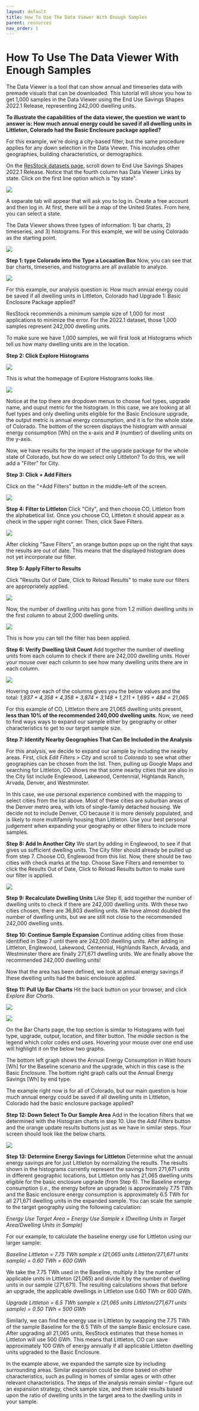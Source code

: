 ```yaml
---
layout: default
title: How To Use The Data Viewer With Enough Samples
parent: resources
nav_order: 1
---
```


# How To Use The Data Viewer With Enough Samples

The Data Viewer is a tool that can show annual and timeseries data with premade visuals that can be downloaded. This tutorial will show you how to get 1,000 samples in the Data Viewer using the End Use Savings Shapes 2022.1 Release, representing 242,000 dwelling units.

<!-- 
Want more information on the Data Viewer, what it is, and how to access it? See [this section on Data] for more information.
-->

**To illustrate the capabilities of the data viewer, the question we want to answer is: How much annual energy could be saved if all dwelling units in Littleton, Colorado had the Basic Enclosure package applied?**

For this example, we're doing a city-based filter, but the same procedure applies for any down selection in the Data Viewer. This inculudes other geographies, building characteristics, or demographics.

On the [ResStock datasets page](https://resstock.nrel.gov/datasets), scroll down to End Use Savings Shapes 2022.1 Release. Notice that the fourth column has Data Viewer Links by state. Click on the first line option which is "by state".

![](/assets/images/resstock_home_page.png)

A separate tab will appear that will ask you to log in. Create a free account and then log in. At first, there will be a map of the United States. From here, you can select a state.

The Data Viewer shows three types of information: 1) bar charts, 2) timeseries, and 3) histograms. For this example, we will be using Colorado as the starting point.

![](/assets/images/type_state.png)

**Step 1: type Colorado into the Type a Locaation Box**
Now, you can see that bar charts, timeseries, and histograms are all available to analyze.

![](/assets/images/bar_timeseries_histogram_colorado.png)

For this example, our analysis question is: How much annual energy could be saved if all dwelling units in Littleton, Colorado had Upgrade 1: Basic Enclosure Package applied?

ResStock recommends a minimum sample size of 1,000 for most applications to minimize the error. For the 2022.1 dataset, those 1,000 samples represent 242,000 dwelling units.

To make sure we have 1,000 samples, we will first look at Histograms which tell us how many dwelling units are in the location.

**Step 2: Click Explore Histograms**

![](/assets/images/click_explore_histograms.png)

This is what the homepage of Explore Histograms looks like.

![](/assets/images/explore_histograms.png)

Notice at the top there are dropdown menus to choose fuel types, upgrade name, and ouput metric for the histogram. In this case, we are looking at all fuel types and only dwelling units eligible for the Basic Enclosure upgrade, the output metric is annual energy consumption, and it is for the whole state of Colorado. The bottom of the screen displays the histogram with annual energy consumption [Wh] on the x-axis and # (number) of dwelling units on the y-axis.

Now, we have results for the impact of the upgrade package for the whole state of Colorado, but how do we select only Littleton? To do this, we will add a "Filter" for City.

**Step 3: Click + Add Filters**

Click on the "+Add Filters" button in the middle-left of the screen.

![](/assets/images/explore_add_filters.png)

**Step 4: Filter to Littleton**
Click "City", and then choose CO, Littleton from the alphabetical list. Once you choose CO, Littleton it should appear as a check in the upper right corner. Then, click Save Filters.

![](/assets/images/choose_littleton.png)

After clicking "Save Filters", an orange button pops up on the right that says the results are out of date. This means that the displayed histogram does not yet incorporate our filter.

**Step 5: Apply Filter to Results**

Click "Results Out of Date, Click to Reload Results" to make sure our filters are appropriately applied.

![](/assets/images/update_results_littleton.png)

Now, the number of dwelling units has gone from 1.2 million dwelling units in the first column to about 2,000 dwelling units.

![](/assets/images/2000_y_axis_littleton.PNG)

This is how you can tell the filter has been applied.

**Step 6: Verify Dwelling Unit Count**
Add together the number of dwelling units from each column to check if there are 242,000 dwelling units. Hover your mouse over each column to see how many dwelling units there are in each column.

![](/assets/images/hover_dwelling_unit_count.PNG)

Hovering over each of the columns gives you the below values and the total: _1,937 + 4,358 + 4,358 + 3,874 + 3,148 + 1,211 + 1,695 + 484 = 21,065_

For this example of CO, Littleton there are 21,065 dwelling units present, **less than 10% of the recommended 240,000 dwelling units**. Now, we need to find ways ways to expand our sample either by geography or other characteristics to get to our target sample size.

**Step 7: Identify Nearby Geographies That Can Be Included in the Analysis**

For this analysis, we decide to expand our sample by including the nearby areas. First, click _Edit Filters > City_ and scroll to _Colorado_ to see what other geographies can be chosen from the list. Then, pulling up Google Maps and searching for Littleton, CO shows me that some nearby cities that are also in the City list include Englewood, Lakewood, Centennial, Highlands Ranch, Arvada, Denver, and Westminster. 

In this case, we use personal experience combined with the mapping to select cities from the list above. Most of these cities are suburban areas of the Denver metro area, with lots of single-family detached housing. We decide not to include Denver, CO because it is more densely populated, and is likely to more multifamily housing than Littleton. Use your best personal judgement when expanding your geography or other filters to include more samples.

**Step 8: Add In Another City**
We start by adding in  Englewood, to see if that gives us sufficient dwelling units. The City filter should already be pulled up from step 7. Choose CO, Englewood from this list. Now, there should be two cities with check marks at the top. Choose Save Filters and remember to click the Results Out of Date, Click to Reload Results button to make sure our filter is applied.

![](/assets/images/hover_dwelling_unit_count.PNG)

**Step 9: Recalculate Dwelling Units**
Like Step 6, add together the number of dwelling units to check if there are 242,000 dwelling units. With these two cities chosen, there are 36,803 dwelling units. We have almost doubled the number of dwelling units, but we are still not close to the recommended 242,000 dwelling units.

**Step 10: Continue Sample Expansion**
Continue adding cities from those identified in Step 7 until there are 242,000 dwelling units. After adding in Littleton, Englewood, Lakewood, Centennial, Highlands Ranch, Arvada, and Westminster there are finally 271,671 dwelling units. We are finally above the recommended 242,000 dwelling units!

Now that the area has been defined, we look at annual energy savings if these dwelling units had the basic enclosure applied.

**Step 11: Pull Up Bar Charts**
Hit the back button on your browser, and click _Explore Bar Charts_.

![](/assets/images/explore_bar_charts.png)

![](/assets/images/base_bar_chart.png)

On the Bar Charts page, the top section is similar to Histograms with fuel type, upgrade, output, location, and filter button. The middle section is the legend which color codes end uses. Hovering your mouse over one end use will highlight it on the below two graphs.

The bottom left graph shows the Annual Energy Consumption in Watt hours [Wh] for the Baseline scenario and the upgrade, which in this case is the Basic Enclosure. The bottom right graph calls out the Annual Energy Savings [Wh] by end type.

The example right now is for all of Colorado, but our main question is how much annual energy could be saved if all dwelling units in Littleton, Colorado had the basic enclosure package applied?

**Step 12: Down Select To Our Sample Area**
Add in the location filters that we determined with the Histogram charts in step 10. Use the _Add Filters_ button and the orange update results buttons just as we have in similar steps. Your screen should look like the below charts.

![](/assets/images/bar_chart_cities_added.png)

**Step 13: Determine Energy Savings for Littleton**
Determine what the annual energy savings are for just Littleton by normalizing the results. The results shown in the histograms currently represent the savings from 271,671 units in different geographic locations, but Littleton only has 21,065 dwelling units eligible for the basic enclosure upgrade (from Step 6). The Baseline energy consumption (i.e., the energy before an upgrade) is approximately 7.75 TWh and the Basic enclosure energy consumption is approximately 6.5 TWh for all 271,671 dwelling  units in the expanded sample. You can scale the sample to the target geography using the following calculation:

_Energy Use Target Area = Energy Use Sample x (Dwelling Units in Target Area/Dwelling Units in Sample)_

For our example, to calculate the baseline energy use for Littleton using our larger sample:

_Baseline Littleton = 7.75 TWh sample x (21,065 units Littleton/271,671 units sample) = 0.60 TWh = 600 GWh_

We take the 7.75 TWh used in the Baseline, multiply it by the number of applicable units in Littleton (21,065) and divide it by the number of dwelling units in our sample (271,671). The resulting calculations shows that before an upgrade, the applicable dwellings in Littleton use 0.60 TWh or 600 GWh.

_Upgrade Littleton = 6.5 TWh sample x (21,065 units Littleton/271,671 units sample) = 0.50 TWh = 500 GWh_

Similarly, we can find the energy use in Littleton by swapping the 7.75 TWh of the sample Baseline for the 6.5 TWh of the sample Basic enclosure case. After upgrading all 21,065 units, ResStock estimates that these homes in Littleton will use 500 GWh. This means that Littleton, CO can save approximately 100 GWh of energy annually if all applicable Littleton dwelling units upgraded to the Basic Enclosure.

In the example above, we expanded the sample size by including surrounding areas. Similar expansion could be done based on other characteristics, such as pulling in homes of similar ages or with other relevant characteristics. The steps of the analysis remain similar – figure out an expansion strategy, check sample size, and then scale results based upon the ratio of dwelling units in the target area to the dwelling units in your sample.
